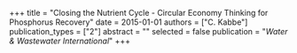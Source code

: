 +++
title = "Closing the Nutrient Cycle - Circular Economy Thinking for Phosphorus Recovery"
date = 2015-01-01
authors = ["C. Kabbe"]
publication_types = ["2"]
abstract = ""
selected = false
publication = "*Water & Wastewater International*"
+++

